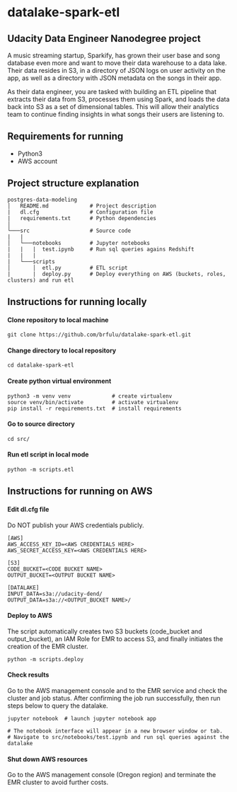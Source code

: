 # datalake-spark-etl

## Udacity Data Engineer Nanodegree project
A music streaming startup, Sparkify, has grown their user base and song database even more and want to move their data warehouse to a data lake. Their data resides in S3, in a directory of JSON logs on user activity on the app, as well as a directory with JSON metadata on the songs in their app.

As their data engineer, you are tasked with building an ETL pipeline that extracts their data from S3, processes them using Spark, and loads the data back into S3 as a set of dimensional tables. This will allow their analytics team to continue finding insights in what songs their users are listening to.

## Requirements for running
- Python3 
- AWS account

## Project structure explanation
```
postgres-data-modeling
│   README.md             # Project description
|   dl.cfg                # Configuration file
|   requirements.txt      # Python dependencies
│   
└───src                   # Source code
|   |               
│   └───notebooks         # Jupyter notebooks
|   |   |  test.ipynb     # Run sql queries agains Redshift
|   |   |
|   └───scripts
│       │  etl.py         # ETL script
|       |  deploy.py      # Deploy everything on AWS (buckets, roles, clusters) and run etl
```

## Instructions for running locally

#### Clone repository to local machine
```
git clone https://github.com/brfulu/datalake-spark-etl.git
```

#### Change directory to local repository
```
cd datalake-spark-etl
```

#### Create python virtual environment
```
python3 -m venv venv             # create virtualenv
source venv/bin/activate         # activate virtualenv
pip install -r requirements.txt  # install requirements
```

#### Go to source directory
```
cd src/
```

#### Run etl script in local mode
```
python -m scripts.etl
```

## Instructions for running on AWS
#### Edit dl.cfg file
Do NOT publish your AWS credentials publicly.
```
[AWS]
AWS_ACCESS_KEY_ID=<AWS CREDENTIALS HERE>
AWS_SECRET_ACCESS_KEY=<AWS CREDENTIALS HERE>

[S3]
CODE_BUCKET=<CODE BUCKET NAME>
OUTPUT_BUCKET=<OUTPUT BUCKET NAME>

[DATALAKE]
INPUT_DATA=s3a://udacity-dend/
OUTPUT_DATA=s3a://<OUTPUT_BUCKET NAME>/
```

#### Deploy to AWS
The script automatically creates two S3 buckets (code_bucket and output_bucket), an IAM Role for EMR to access S3, and finally initiates the creation of the EMR cluster.
```
python -m scripts.deploy
```

#### Check results
Go to the AWS management console and to the EMR service and check the cluster and job status. 
After confirming the job run successfully, then run steps below to query the datalake.
```
jupyter notebook  # launch jupyter notebook app

# The notebook interface will appear in a new browser window or tab.
# Navigate to src/notebooks/test.ipynb and run sql queries against the datalake
```

#### Shut down AWS resources
Go to the AWS management console (Oregon region) and terminate the EMR cluster to avoid further costs.